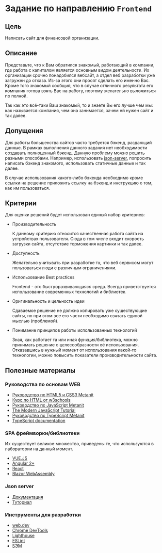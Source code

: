 # Задание по направлению `Frontend`

## Цель

Написать сайт для финансовой организации.

## Описание

Представьте, что к Вам обратился знакомый, работающий в компании, где работа с капиталом является основным видом деятельности. Их организации срочно понадобился вебсайт, а отдел веб разработки уже загружен до отказа. Из-за этого они просят сделать его именно Вас. Кроме того знакомый сообщил, что в случае отличного результата его компания готова взять Вас на работу, поэтому желательно выложиться по полной.

Так как это всё-таки Ваш знакомый, то и знаете Вы его лучше чем мы: как называется компания, чем она занимается, зачем ей нужен сайт и так далее.

## Допущения

Для работы большенства сайтов часто требуется бэкенд, раздающий данные. В рамках выполнения данного задания нет необходимости создавать полноценный бэкенд. Данную проблему можно решить разными способами. Например, использовать [json-server](#json-server), попросить написать бэкенд знакомого, использовать статичные данные и так далее.

В случае использования какого-либо бэкенда необходимо кроме ссылки на решение приложить ссылку на бэкенд и инструкцию о том, как им пользоваться.

## Критерии

Для оценки решений будет использован единый набор критериев:

* Производительность

  К данному критерию относится качественная работа сайта на устройствах пользователя. Сюда в том числе входит скорость загрузки сайта, отсутствие торможения картинки и так далее.

* Доступность

  Желательно учитывать при разработке то, что веб сервисом могут пользоваться люди с различным ограничениями.

* Использование Best practices

  Frontend - это быстроразвивающаяся среда. Всегда приветствуется использование современных технологий и библиотек.

* Оригинальность и цельность идеи

  Сдаваемое решение не должно копировать уже существующие сайты, но при этом все его части необходимо связать единой мыслью (проблемой).

* Понимание принципов работы использованных технологий

  Зная, как работает та или иная функция/библиотека, можно принимать решение о целесообразности её использования. Отказавшись в нужный момент от использования какой-то технологии, можно повысить показатели производительности сайта.

## Полезные материалы

### Руководства по основам WEB

* [Руководство по HTML5 и CSS3 Metanit](https://metanit.com/web/html5/)
* [Курс по HTML от w3schools](https://www.w3schools.com/html/)
* [Руководство по JavaScript Metanit](https://metanit.com/web/javascript/)
* [The Modern JavaScript Tutorial](https://javascript.info/)
* [Руководство по TypeScript Metanit](https://metanit.com/web/typescript/)
* [TypeScript documentation](https://www.typescriptlang.org/docs/home.html)

### SPA фреймворки/библиотеки

Их существует великое множество, приведены те, что используются в лаборатории на данный момент.

* [VUE.JS](https://vuejs.org)
* [Angular 2+](https://angular.io/start)
* [React](https://reactjs.org/docs/getting-started.html)
* [Blazor WebAssembly](https://docs.microsoft.com/ru-ru/aspnet/core/blazor/?view=aspnetcore-6.0#blazor-webassembly)

### Json server

* [Документация](https://github.com/typicode/json-server)
* [Туториал](https://medium.com/codingthesmartway-com-blog/create-a-rest-api-with-json-server-36da8680136d)

### Инструменты для разработки
* [web.dev](https://web.dev/)
* [Chrome DevTools](https://developer.chrome.com/docs/devtools/)
* [Lighthouse](https://developers.google.com/web/tools/lighthouse)
* [ESLint](https://eslint.org/)
* [БЭМ](https://ru.bem.info/)
